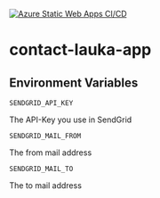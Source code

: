 [![Azure Static Web Apps CI/CD](https://github.com/lauralani/contact-lauka-app/actions/workflows/azure-static-web-apps-deploy.yml/badge.svg)](https://github.com/lauralani/contact-lauka-app/actions/workflows/azure-static-web-apps-deploy.yml)

# contact-lauka-app
## Environment Variables

`SENDGRID_API_KEY`

The API-Key you use in SendGrid



`SENDGRID_MAIL_FROM`

The from mail address



`SENDGRID_MAIL_TO`

The to mail address
